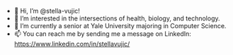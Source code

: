 - 👋 Hi, I’m @stella-vujic!
- 👀 I’m interested in the intersections of health, biology, and technology.
- 🌱 I’m currently a senior at Yale University majoring in Computer Science.
- 📫 You can reach me by sending me a message on LinkedIn: https://www.linkedin.com/in/stellavujic/

<!---
stella-vujic/stella-vujic is a ✨ special ✨ repository because its `README.md` (this file) appears on your GitHub profile.
You can click the Preview link to take a look at your changes.
--->
